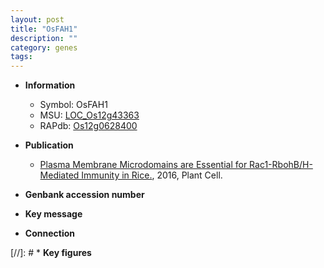 ```yaml
---
layout: post
title: "OsFAH1"
description: ""
category: genes
tags: 
---
```


* **Information**  
    + Symbol: OsFAH1  
    + MSU: [LOC_Os12g43363](http://rice.plantbiology.msu.edu/cgi-bin/ORF_infopage.cgi?orf=LOC_Os12g43363)  
    + RAPdb: [Os12g0628400](http://rapdb.dna.affrc.go.jp/viewer/gbrowse_details/irgsp1?name=Os12g0628400)  

* **Publication**  
    + [Plasma Membrane Microdomains are Essential for Rac1-RbohB/H-Mediated Immunity in Rice.](http://www.ncbi.nlm.nih.gov/pubmed?term=Plasma+Membrane+Microdomains+are+Essential+for+Rac1-RbohB/H-Mediated+Immunity+in+Rice.%5BTitle%5D), 2016, Plant Cell.

* **Genbank accession number**  

* **Key message**  

* **Connection**  

[//]: # * **Key figures**  


